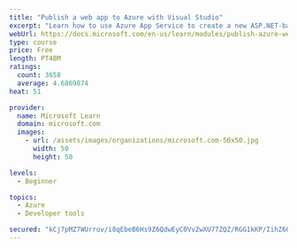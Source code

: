 ```yaml
---
title: "Publish a web app to Azure with Visual Studio"
excerpt: "Learn how to use Azure App Service to create a new ASP.NET-based web app, then publish and update directly from Visual Studio."
webUrl: https://docs.microsoft.com/en-us/learn/modules/publish-azure-web-app-with-visual-studio/
type: course
price: Free
length: PT48M
ratings:
  count: 3658
  average: 4.6869874
heat: 51

provider:
  name: Microsoft Learn
  domain: microsoft.com
  images:
    - url: /assets/images/organizations/microsoft.com-50x50.jpg
      width: 50
      height: 50

levels:
  - Beginner

topics:
  - Azure
  - Developer tools

secured: "kCj7pMZ7WUrrov/i8qEbeB6Hs9Z6QdwEyC0Vv2wXU77ZQZ/RGG1kKP/IihZ6OTZyIM+/tGyV0w2g4D1DWDDULVKquRPThcmAwhv5EGGJg5aDxgjJhq1tCBva+7xjaxLrybAuj3+Xw75Rgmnt8WkzPfHLsJnoaCXpmAaYylNzIeWALzFVNwV0wrE0sy9UY4wImu3Vt2tM8OxQnqSVChCzJtZA16pl8zPKRsvWHFaZI2Az5KuegMMzGVi+l1xyisZ/K6GvlH3JcxDP5rhskh31Gh0B4zKeJBGZd6Ay//l6kDoqmDaliarvSl9JzRXsAv4BYfK+1S4mJ28aAjOfssb0JZwPL8gB4iX1ife1fnyLXWtlUDOsouno/WGHa1eQHRvnTIkAEiS7LeI+U9oTb7NDBBDBUFvLYB0CVUCzSVAK0RI=;eqyvIg1EKQYiHXwYV9qevg=="
---
```


